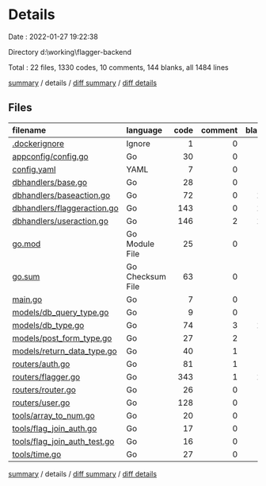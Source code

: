 # Details

Date : 2022-01-27 19:22:38

Directory d:\working\flagger-backend

Total : 22 files,  1330 codes, 10 comments, 144 blanks, all 1484 lines

[summary](results.md) / details / [diff summary](diff.md) / [diff details](diff-details.md)

## Files
| filename | language | code | comment | blank | total |
| :--- | :--- | ---: | ---: | ---: | ---: |
| [.dockerignore](/.dockerignore) | Ignore | 1 | 0 | 0 | 1 |
| [appconfig/config.go](/appconfig/config.go) | Go | 30 | 0 | 7 | 37 |
| [config.yaml](/config.yaml) | YAML | 7 | 0 | 2 | 9 |
| [dbhandlers/base.go](/dbhandlers/base.go) | Go | 28 | 0 | 6 | 34 |
| [dbhandlers/baseaction.go](/dbhandlers/baseaction.go) | Go | 72 | 0 | 14 | 86 |
| [dbhandlers/flaggeraction.go](/dbhandlers/flaggeraction.go) | Go | 143 | 0 | 14 | 157 |
| [dbhandlers/useraction.go](/dbhandlers/useraction.go) | Go | 146 | 2 | 15 | 163 |
| [go.mod](/go.mod) | Go Module File | 25 | 0 | 3 | 28 |
| [go.sum](/go.sum) | Go Checksum File | 63 | 0 | 1 | 64 |
| [main.go](/main.go) | Go | 7 | 0 | 3 | 10 |
| [models/db_query_type.go](/models/db_query_type.go) | Go | 9 | 0 | 4 | 13 |
| [models/db_type.go](/models/db_type.go) | Go | 74 | 3 | 12 | 89 |
| [models/post_form_type.go](/models/post_form_type.go) | Go | 27 | 2 | 3 | 32 |
| [models/return_data_type.go](/models/return_data_type.go) | Go | 40 | 1 | 6 | 47 |
| [routers/auth.go](/routers/auth.go) | Go | 81 | 1 | 8 | 90 |
| [routers/flagger.go](/routers/flagger.go) | Go | 343 | 1 | 15 | 359 |
| [routers/router.go](/routers/router.go) | Go | 26 | 0 | 7 | 33 |
| [routers/user.go](/routers/user.go) | Go | 128 | 0 | 6 | 134 |
| [tools/array_to_num.go](/tools/array_to_num.go) | Go | 20 | 0 | 4 | 24 |
| [tools/flag_join_auth.go](/tools/flag_join_auth.go) | Go | 17 | 0 | 4 | 21 |
| [tools/flag_join_auth_test.go](/tools/flag_join_auth_test.go) | Go | 16 | 0 | 5 | 21 |
| [tools/time.go](/tools/time.go) | Go | 27 | 0 | 5 | 32 |

[summary](results.md) / details / [diff summary](diff.md) / [diff details](diff-details.md)